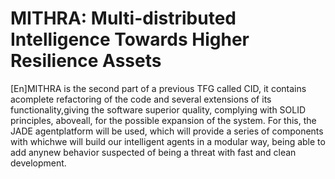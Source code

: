 # MITHRA: Multi-distributed Intelligence Towards Higher Resilience Assets

\[En\]MITHRA is the second part of a previous TFG called CID, it contains acomplete refactoring of the code and several extensions of its functionality,giving the software superior quality, complying with SOLID principles, aboveall,  for  the  possible  expansion  of  the  system.  For  this,  the  JADE  agentplatform will be used, which will provide a series of components with whichwe will build our intelligent agents in a modular way, being able to add anynew behavior suspected of being a threat with fast and clean development.


